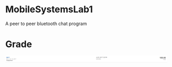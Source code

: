 # MobileSystemsLab1
A peer to peer bluetooth chat program
# Grade
![Grade](/MobileSystemLab1Grade.png?raw=true "Grade")
